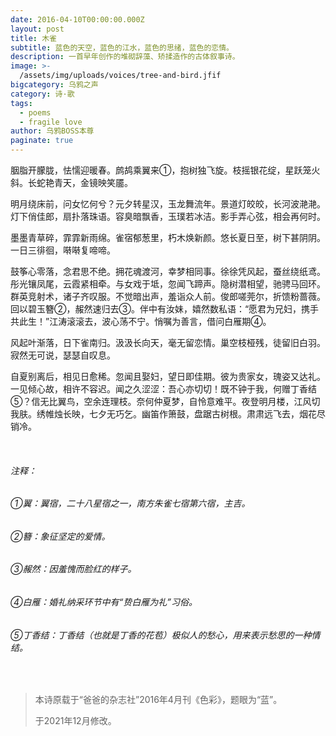 ```yaml
---
date: 2016-04-10T00:00:00.000Z
layout: post
title: 木雀
subtitle: 蓝色的天空，蓝色的江水，蓝色的思绪，蓝色的恋情。
description: 一首早年创作的堆砌辞藻、矫揉造作的古体叙事诗。
image: >-
  /assets/img/uploads/voices/tree-and-bird.jfif
bigcategory: 乌鸦之声
category: 诗·歌
tags:
  - poems
  - fragile love
author: 乌鸦BOSS本尊
paginate: true
---
```

胭脂开朦胧，怯懦迎暖春。鹧鸪乘翼来①，抱树独飞旋。枝摇银花绽，星跃笼火斜。长蛇艳青天，金镜映笑靥。

明月绕床前，问女忆何兮？元夕转星汉，玉龙舞流年。景道灯皎皎，长河波滟滟。灯下俏佳郎，扇扑落珠语。容臭暗飘香，玉璞若冰洁。影手弄心弦，相会再何时。

墨墨青草碎，霏霏新雨绵。雀宿郁葱里，朽木焕新颜。悠长夏日至，树下甚阴阴。一日三徘徊，啭啭复啼啼。

鼓筝心零落，念君思不绝。拥花魂渡河，幸梦相同事。徐徐凭风起，蚕丝绕纸鸢。彤光镶凤尾，云霞紧相牵。与女戏于坻，忽闻飞蹄声。隐树潜相望，驰骋马回环。群英竞射术，诸子齐叹服。不觉暗出声，羞诣众人前。俊郎嗟莞尔，折馈粉蔷薇。回以碧玉簪②，赧然速归去③。伴中有汝妹，嬉然数私语：“愿君为兄妇，携手共此生！”江涛滚滚去，波心荡不宁。悄嘱为善言，借问白雁期④。

风起叶渐落，日下雀南归。汲汲长向天，毫无留恋情。巢空枝桠残，徒留旧白羽。寂然无可说，瑟瑟自叹息。

自夏别离后，相见日愈稀。忽闻且娶妇，望日即佳期。彼为贵家女，瑰姿又达礼。一见倾心故，相许不容迟。闻之久涩涩：吾心亦切切！既不钟于我，何赠丁香结⑤？信无比翼鸟，空余连理枝。奈何仲夏梦，自怜意难平。夜登明月楼，江风切我肤。绣帷烛长映，七夕无巧乞。幽笛作箫鼓，盘踞古树根。肃肃远飞去，烟花尽销冷。

<Br>

###### 注释：

###### ①翼：翼宿，二十八星宿之一，南方朱雀七宿第六宿，主吉。

###### ②簪：象征坚定的爱情。

###### ③赧然：因羞愧而脸红的样子。

###### ④白雁：婚礼纳采环节中有“贽白雁为礼”习俗。

###### ⑤丁香结：丁香结（也就是丁香的花苞）极似人的愁心，用来表示愁思的一种情结。

<br>

> 本诗原载于“爸爸的杂志社”2016年4月刊《色彩》，题眼为“蓝”。
>
> 于2021年12月修改。
>